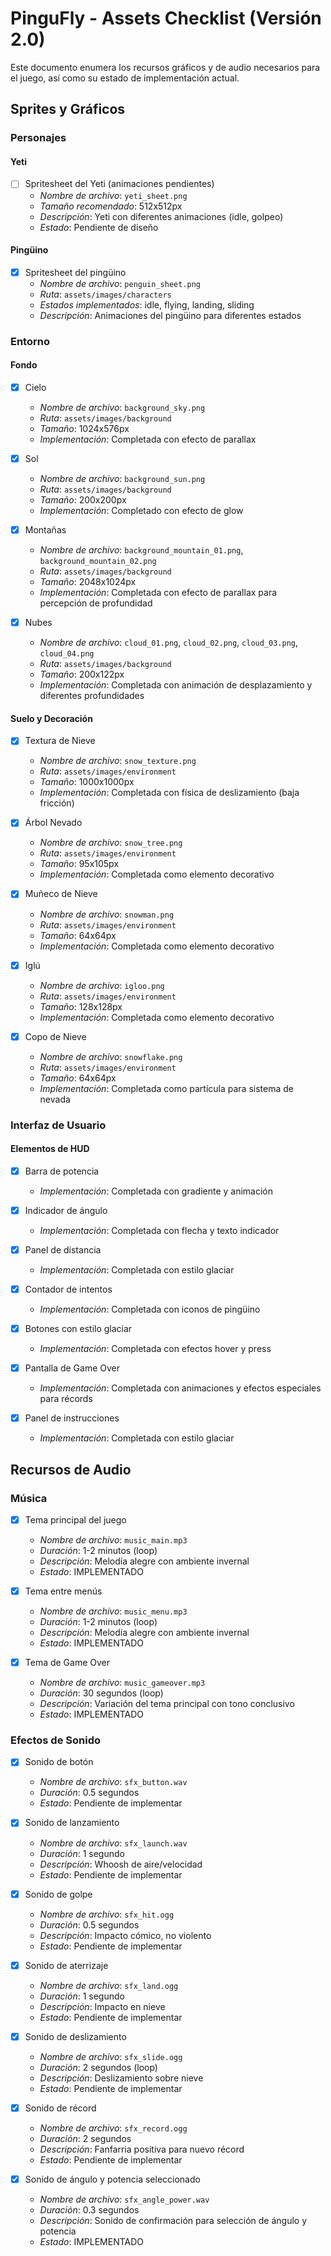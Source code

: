 # PinguFly - Assets Checklist (Versión 2.0)

Este documento enumera los recursos gráficos y de audio necesarios para el juego, así como su estado de implementación actual.

## Sprites y Gráficos

### Personajes

#### Yeti
- [ ] Spritesheet del Yeti (animaciones pendientes)
  - *Nombre de archivo*: `yeti_sheet.png`
  - *Tamaño recomendado*: 512x512px
  - *Descripción*: Yeti con diferentes animaciones (idle, golpeo)
  - *Estado*: Pendiente de diseño

#### Pingüino
- [X] Spritesheet del pingüino
  - *Nombre de archivo*: `penguin_sheet.png`
  - *Ruta*: `assets/images/characters`
  - *Estados implementados*: idle, flying, landing, sliding
  - *Descripción*: Animaciones del pingüino para diferentes estados

### Entorno

#### Fondo
- [X] Cielo
  - *Nombre de archivo*: `background_sky.png`
  - *Ruta*: `assets/images/background`
  - *Tamaño*: 1024x576px
  - *Implementación*: Completada con efecto de parallax

- [X] Sol
  - *Nombre de archivo*: `background_sun.png`
  - *Ruta*: `assets/images/background`
  - *Tamaño*: 200x200px
  - *Implementación*: Completado con efecto de glow

- [X] Montañas
  - *Nombre de archivo*: `background_mountain_01.png`, `background_mountain_02.png`
  - *Ruta*: `assets/images/background`
  - *Tamaño*: 2048x1024px
  - *Implementación*: Completada con efecto de parallax para percepción de profundidad

- [X] Nubes
  - *Nombre de archivo*: `cloud_01.png`, `cloud_02.png`, `cloud_03.png`, `cloud_04.png`
  - *Ruta*: `assets/images/background`
  - *Tamaño*: 200x122px
  - *Implementación*: Completada con animación de desplazamiento y diferentes profundidades

#### Suelo y Decoración
- [X] Textura de Nieve
  - *Nombre de archivo*: `snow_texture.png`
  - *Ruta*: `assets/images/environment`
  - *Tamaño*: 1000x1000px
  - *Implementación*: Completada con física de deslizamiento (baja fricción)

- [X] Árbol Nevado
  - *Nombre de archivo*: `snow_tree.png`
  - *Ruta*: `assets/images/environment`
  - *Tamaño*: 95x105px
  - *Implementación*: Completada como elemento decorativo

- [X] Muñeco de Nieve
  - *Nombre de archivo*: `snowman.png`
  - *Ruta*: `assets/images/environment`
  - *Tamaño*: 64x64px
  - *Implementación*: Completada como elemento decorativo

- [X] Iglú
  - *Nombre de archivo*: `igloo.png`
  - *Ruta*: `assets/images/environment`
  - *Tamaño*: 128x128px
  - *Implementación*: Completada como elemento decorativo

- [X] Copo de Nieve
  - *Nombre de archivo*: `snowflake.png`
  - *Ruta*: `assets/images/environment`
  - *Tamaño*: 64x64px
  - *Implementación*: Completada como partícula para sistema de nevada

### Interfaz de Usuario

#### Elementos de HUD
- [X] Barra de potencia
  - *Implementación*: Completada con gradiente y animación

- [X] Indicador de ángulo
  - *Implementación*: Completada con flecha y texto indicador

- [X] Panel de distancia
  - *Implementación*: Completada con estilo glaciar

- [X] Contador de intentos
  - *Implementación*: Completada con iconos de pingüino

- [X] Botones con estilo glaciar
  - *Implementación*: Completada con efectos hover y press

- [X] Pantalla de Game Over
  - *Implementación*: Completada con animaciones y efectos especiales para récords

- [X] Panel de instrucciones
  - *Implementación*: Completada con estilo glaciar

## Recursos de Audio

### Música
- [X] Tema principal del juego
  - *Nombre de archivo*: `music_main.mp3`
  - *Duración*: 1-2 minutos (loop)
  - *Descripción*: Melodía alegre con ambiente invernal
  - *Estado*: IMPLEMENTADO

- [X] Tema entre menús
  - *Nombre de archivo*: `music_menu.mp3`
  - *Duración*: 1-2 minutos (loop)
  - *Descripción*: Melodía alegre con ambiente invernal
  - *Estado*: IMPLEMENTADO

- [X] Tema de Game Over
  - *Nombre de archivo*: `music_gameover.mp3`
  - *Duración*: 30 segundos (loop)
  - *Descripción*: Variación del tema principal con tono conclusivo
  - *Estado*: IMPLEMENTADO

### Efectos de Sonido
- [X] Sonido de botón
  - *Nombre de archivo*: `sfx_button.wav`
  - *Duración*: 0.5 segundos
  - *Estado*: Pendiente de implementar

- [X] Sonido de lanzamiento
  - *Nombre de archivo*: `sfx_launch.wav`
  - *Duración*: 1 segundo
  - *Descripción*: Whoosh de aire/velocidad
  - *Estado*: Pendiente de implementar

- [X] Sonido de golpe
  - *Nombre de archivo*: `sfx_hit.ogg`
  - *Duración*: 0.5 segundos
  - *Descripción*: Impacto cómico, no violento
  - *Estado*: Pendiente de implementar

- [X] Sonido de aterrizaje
  - *Nombre de archivo*: `sfx_land.ogg`
  - *Duración*: 1 segundo
  - *Descripción*: Impacto en nieve
  - *Estado*: Pendiente de implementar

- [X] Sonido de deslizamiento
  - *Nombre de archivo*: `sfx_slide.ogg`
  - *Duración*: 2 segundos (loop)
  - *Descripción*: Deslizamiento sobre nieve
  - *Estado*: Pendiente de implementar

- [X] Sonido de récord
  - *Nombre de archivo*: `sfx_record.ogg`
  - *Duración*: 2 segundos
  - *Descripción*: Fanfarria positiva para nuevo récord
  - *Estado*: Pendiente de implementar

- [X] Sonido de ángulo y potencia seleccionado
  - *Nombre de archivo*: `sfx_angle_power.wav`
  - *Duración*: 0.3 segundos
  - *Descripción*: Sonido de confirmación para selección de ángulo y potencia
  - *Estado*: IMPLEMENTADO
